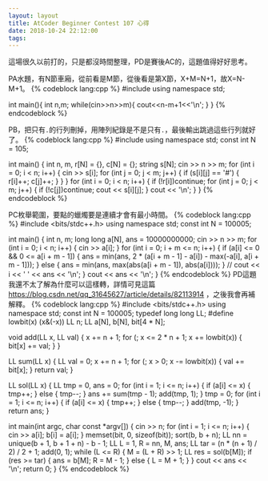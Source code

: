```yaml
---
layout: layout
title: AtCoder Beginner Contest 107 心得
date: 2018-10-24 22:12:00
tags:
---
```

這場很久以前打的，只是都沒時間整理，PD是賽後AC的，這題值得好好思考。

PA水題，有N節車廂，從前看是M節，從後看是第X節，X+M=N+1，故X=N-M+1。
{% codeblock lang:cpp %}
#include <iostream>
using namespace std;
 
int main(){
	int n,m;
	while(cin>>n>>m){
		cout<<n-m+1<<'\n';
	}
}
{% endcodeblock %}

PB，把只有`.`的行列刪掉，用陣列紀錄是不是只有`.`，最後輸出跳過這些行列就好了。
{% codeblock lang:cpp %}
#include <iostream>
using namespace std;
const int N = 105;
 
int main() {
	int n, m, r[N] = {}, c[N] = {};
	string s[N];
	cin >> n >> m;
	for (int i = 0; i < n; i++) {
		cin >> s[i];
		for (int j = 0; j < m; j++) {
			if (s[i][j] == '#') {
				r[i]++;
				c[j]++;
			}
		}
	}
	for (int i = 0; i < n; i++) {
		if (!r[i])continue;
		for (int j = 0; j < m; j++) {
			if (!c[j])continue;
			cout << s[i][j];
		}
		cout << '\n';
	}
}
{% endcodeblock %}

PC枚舉範圍，要點的蠟燭要是連續才會有最小時間。
{% codeblock lang:cpp %}
#include <bits/stdc++.h>
using namespace std;
const int N = 100005;
 
int main() {
	int n, m;
	long long a[N], ans = 10000000000;
	cin >> n >> m;
	for (int i = 0; i < n; i++) {
		cin >> a[i];
	}
	for (int i = 0; i + m <= n; i++) {
		if (a[i] <= 0 && 0 <= a[i + m - 1]) {
			ans = min(ans, 2 * (a[i + m - 1] - a[i]) - max(-a[i], a[i + m - 1]));
		} else {
			ans = min(ans, max(abs(a[i + m - 1]), abs(a[i])));
		}
		// cout << i << ' ' << ans << '\n';
	}
	cout << ans << '\n';
}
{% endcodeblock %}
PD這題我還不太了解為什麼可以這樣轉，詳情可見這篇 https://blog.csdn.net/qq_31645627/article/details/82113914 ，之後我會再補解釋。
{% codeblock lang:cpp %}
#include <bits/stdc++.h>
using namespace std;
const int N = 100005;
typedef long long LL;
#define lowbit(x) (x&(-x))
LL n;
LL a[N], b[N], bit[4 * N];
 
void add(LL x, LL val) {
	x += n + 1;
	for (; x <= 2 * n + 1; x += lowbit(x)) {
		bit[x] += val;
	}
}
 
LL sum(LL x) {
	LL val = 0;
	x += n + 1;
	for (; x > 0; x -= lowbit(x)) {
		val += bit[x];
	}
	return val;
}
 
LL sol(LL x) {
	LL tmp = 0, ans = 0;
	for (int i = 1; i <= n; i++) {
		if (a[i] <= x) {
			tmp++;
		} else {
			tmp--;
		}
		ans += sum(tmp - 1);
		add(tmp, 1);
	}
	tmp = 0;
	for (int i = 1; i <= n; i++) {
		if (a[i] <= x) {
			tmp++;
		} else {
			tmp--;
		}
		add(tmp, -1);
	}
	return ans;
}
 
int main(int argc, char const *argv[]) {
	cin >> n;
	for (int i = 1; i <= n; i++) {
		cin >> a[i];
		b[i] = a[i];
	}
	memset(bit, 0, sizeof(bit));
	sort(b, b + n);
	LL nn = unique(b + 1, b + 1 + n) - b - 1;
	LL L = 1, R = nn, M, ans;
	LL tar = (n * (n + 1) / 2) / 2 + 1;
	add(0, 1);
	while (L <= R) {
		M = (L + R) >> 1;
		LL res = sol(b[M]);
		if (res >= tar) {
			ans = b[M];
			R = M - 1;
		} else {
			L = M + 1;
		}
	}
	cout << ans << '\n';
	return 0;
}
{% endcodeblock %}
